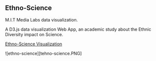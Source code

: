 ## Ethno-Science

M.I.T Media Labs data visualization.

A D3.js data visualization Web App, an academic study about the Ethnic Diversity impact on Science.

[Ethno-Science Visualization](https://iveltondequeiroz.github.io/ethno-science/index.html)

![ethno-science][tehno-science.PNG]

